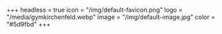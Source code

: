 +++
headless = true
icon = "/img/default-favicon.png"
logo = "/media/gymkirchenfeld.webp"
image = "/img/default-image.jpg"
color = "#5d9fbd"
+++
